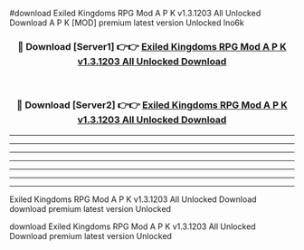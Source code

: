 #download Exiled Kingdoms RPG Mod A P K v1.3.1203 All Unlocked Download A P K [MOD] premium latest version Unlocked lno6k 



<div align="center">
<h3>🔴 Download [Server1] 👉👉 <a href="https://apkdownload1.web.app/">Exiled Kingdoms RPG Mod A P K v1.3.1203 All Unlocked Download</a></h3><br>

<h3>🔴 Download [Server2] 👉👉 <a href="https://apkdownload1.web.app/">Exiled Kingdoms RPG Mod A P K v1.3.1203 All Unlocked Download</a></h3>
</div>





----------------------------------------------------------

----------------------------------------------------------

----------------------------------------------------------

----------------------------------------------------------

----------------------------------------------------------

----------------------------------------------------------

----------------------------------------------------------

Exiled Kingdoms RPG Mod A P K v1.3.1203 All Unlocked Download download premium latest version Unlocked

download Exiled Kingdoms RPG Mod A P K v1.3.1203 All Unlocked Download premium latest version Unlocked
